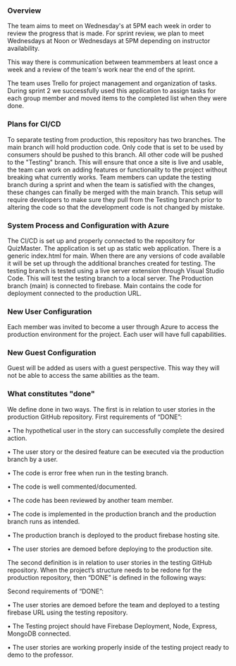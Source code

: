 ### Overview

The team aims to meet on Wednesday's at 5PM each week in order to review the progress that is made. For sprint review, we plan to meet Wednesdays at Noon or Wednesdays at 5PM depending on instructor availability.

This way there is communication between teammembers at least once a week and a review of the team's work near the end of the sprint. 

The team uses Trello for project management and organization of tasks. During sprint 2 we successfully used this application to assign tasks for each group member and moved items to the completed list when they were done.

### Plans for CI/CD

To separate testing from production, this repository has two branches. The main branch will hold production code. Only code that is set to be used by consumers should be pushed to this branch. All other code will be pushed to the "Testing" branch. This will ensure that once a site is live and usable, the team can work on adding features or functionality to the project without breaking what currently works. Team members can update the testing branch during a sprint and when the team is satisfied with the changes, these changes can finally be merged with the main branch. This setup will require developers to make sure they pull from the Testing branch prior to altering the code so that the development code is not changed by mistake.

### System Process and Configuration with Azure

The CI/CD is set up and properly connected to the repository for QuizMaster. The application is set up as static web application. There is a generic index.html for main. When there are any versions of code available it will be set up through the additional branches created for testing. The testing branch is tested using a live server extension through Visual Studio Code. This will test the testing branch to a local server. The Production branch (main) is connected to firebase. Main contains the code for deployment connected to the production URL. 

### New User Configuration

Each member was invited to become a user through Azure to access the production environment for the project. Each user will have full capabilities. 

### New Guest Configuration

Guest will be added as users with a guest perspective. This way they will not be able to access the same abilities as the team. 

### What constitutes "done"

We define done in two ways. The first is in relation to user stories in the production GitHub repository. 
First requirements of “DONE”: 

• The hypothetical user in the story can successfully complete the desired action.

• The user story or the desired feature can be executed via the production branch by a user.

• The code is error free when run in the testing branch.

• The code is well commented/documented.

• The code has been reviewed by another team member.

• The code is implemented in the production branch and the production branch runs as intended.

• The production branch is deployed to the product firebase hosting site.

• The user stories are demoed before deploying to the production site.

 
The second definition is in relation to user stories in the testing GitHub repository. When the project’s structure needs to be redone for the production repository, then “DONE” is defined in the following ways:

Second requirements of “DONE”: 

• The user stories are demoed before the team and deployed to a testing firebase URL using the testing repository. 

• The Testing project should have Firebase Deployment, Node, Express, MongoDB connected.

• The user stories are working properly inside of the testing project ready to demo to the professor.
